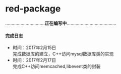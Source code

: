 # red-package

...............................**正在编写中**.......................................  

#### 完成日志
* 时间：2017年2月15日  
    完成数据库的建立，C++访问mysql数据库类的实现  
* 时间：2017年2月17日  
    完成C++访问memcached,libevent类的封装  

